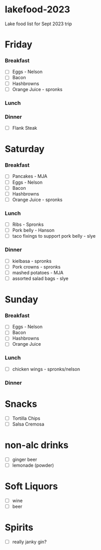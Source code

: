 # lakefood-2023
Lake food list for Sept 2023 trip

# Friday

### Breakfast
- [ ] Eggs - Nelson
- [ ] Bacon
- [ ] Hashbrowns
- [ ] Orange Juice - spronks
### Lunch

### Dinner
- [ ] Flank Steak

# Saturday

### Breakfast
- [ ] Pancakes - MJA
- [ ] Eggs - Nelson
- [ ] Bacon
- [ ] Hashbrowns
- [ ] Orange Juice - spronks
### Lunch
- [ ] Ribs - Spronks
- [ ] Pork belly - Hanson
- [ ] taco fixings to support pork belly - slye

### Dinner
- [ ] kielbasa - spronks
- [ ] Pork crowns - spronks
- [ ] mashed potatoes - MJA
- [ ] assorted salad bags - slye

# Sunday

### Breakfast
- [ ] Eggs - Nelson
- [ ] Bacon
- [ ] Hashbrowns
- [ ] Orange Juice
### Lunch
- [ ] chicken wings - spronks/nelson
### Dinner

# Snacks
- [ ] Tortilla Chips
- [ ] Salsa Cremosa

# non-alc drinks
- [ ] ginger beer
- [ ] lemonade (powder)

# Soft Liquors
- [ ] wine
- [ ] beer

# Spirits
- [ ] really janky gin?
